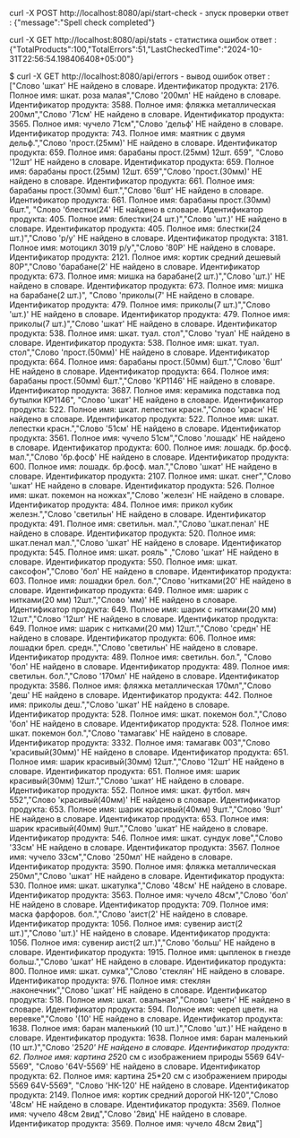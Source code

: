 curl -X POST http://localhost:8080/api/start-check - зпуск проверки 
ответ :
{"message":"Spell check completed"}

curl -X GET http://localhost:8080/api/stats - статистика ошибок 
ответ :
{"TotalProducts":100,"TotalErrors":51,"LastCheckedTime":"2024-10-31T22:56:54.198406408+05:00"}

$ curl -X GET http://localhost:8080/api/errors - вывод ошибок 
ответ :
["Слово 'шкат' НЕ найдено в словаре. Идентификатор продукта: 2176. Полное имя: шкат. роза малая","Слово '200мл' НЕ найдено в словаре. Идентификатор продукта: 3588.
 Полное имя: фляжка металлическая 200мл","Слово '71см' НЕ найдено в словаре. Идентификатор продукта: 3565. Полное имя: чучело 71см","Слово 'дельф' НЕ найдено в словаре. Идентификатор продукта: 743. Полное имя: маятник с двумя дельф.","Слово 'прост.(25мм)' НЕ найдено в словаре. Идентификатор продукта: 659. Полное имя: барабаны прост.(25мм) 12шт.  659",
"Слово '12шт' НЕ найдено в словаре. Идентификатор продукта: 659. Полное имя: барабаны прост.(25мм) 12шт.  659","Слово 'прост.(30мм)' НЕ найдено в словаре. Идентификатор продукта: 661. Полное имя: барабаны прост.(30мм) 6шт.","Слово '6шт' НЕ найдено в словаре. Идентификатор продукта: 661. Полное имя: барабаны прост.(30мм) 6шт.",
"Слово 'блестки(24' НЕ найдено в словаре. Идентификатор продукта: 405. Полное имя: блестки(24 шт.)","Слово 'шт.)' НЕ найдено в словаре. Идентификатор продукта: 405. Полное имя: блестки(24 шт.)","Слово 'р/у' НЕ найдено в словаре. Идентификатор продукта: 3181.
 Полное имя: мотоцикл 3019 р/у","Слово '80Р' НЕ найдено в словаре. Идентификатор продукта: 2121. Полное имя: кортик средний дешевый 80Р","Слово 'барабане(2' НЕ найдено в словаре. Идентификатор продукта: 673. Полное имя: мишка на барабане(2 шт.)","Слово 'шт.)' НЕ найдено в словаре. Идентификатор продукта: 673. Полное имя: мишка на барабане(2 шт.)",
"Слово 'приколы(7' НЕ найдено в словаре. Идентификатор продукта: 479. Полное имя: приколы(7 шт.)","Слово 'шт.)' НЕ найдено в словаре. Идентификатор продукта: 479. Полное имя: приколы(7 шт.)","Слово 'шкат' НЕ найдено в словаре. Идентификатор продукта: 538. Полное имя: шкат. туал. стол","Слово 'туал' НЕ найдено в словаре. Идентификатор продукта: 538. 
Полное имя: шкат. туал. стол","Слово 'прост.(50мм)' НЕ найдено в словаре. Идентификатор продукта: 664. Полное имя: барабаны прост.(50мм) 6шт.","Слово '6шт' НЕ найдено в словаре. Идентификатор продукта: 664. Полное имя: барабаны прост.(50мм) 6шт.","Слово 'КР1146' НЕ найдено в словаре. Идентификатор продукта: 3687. Полное имя: керамика подставка под бутылки КР1146",
"Слово 'шкат' НЕ найдено в словаре. Идентификатор продукта: 522. Полное имя: шкат. лепестки красн.","Слово 'красн' НЕ найдено в словаре. Идентификатор продукта: 522. Полное имя: шкат. лепестки красн.","Слово '51см' НЕ найдено в словаре. Идентификатор продукта: 3561. Полное имя: чучело 51см","Слово 'лошадк' НЕ найдено в словаре. Идентификатор продукта: 600. 
Полное имя: лошадк. бр.фосф. мал.","Слово 'бр.фосф' НЕ найдено в словаре. Идентификатор продукта: 600. Полное имя: лошадк. бр.фосф. мал.","Слово 'шкат' НЕ найдено в словаре. Идентификатор продукта: 2107. Полное имя: шкат. снег","Слово 'шкат' НЕ найдено в словаре. Идентификатор продукта: 526. Полное имя: шкат. покемон на ножках","Слово 'железн' НЕ найдено в словаре.
 Идентификатор продукта: 484. Полное имя: прикол кубик железн.","Слово 'светильн' НЕ найдено в словаре. Идентификатор продукта: 491. Полное имя: светильн. мал.","Слово 'шкат.пенал' НЕ найдено в словаре. Идентификатор продукта: 520. Полное имя: шкат.пенал мал.","Слово 'шкат' НЕ найдено в словаре. Идентификатор продукта: 545. Полное имя: шкат. рояль"
,"Слово 'шкат' НЕ найдено в словаре. Идентификатор продукта: 550. Полное имя: шкат. саксофон","Слово 'бол' НЕ найдено в словаре. Идентификатор продукта: 603. Полное имя: лошадки брел. бол.","Слово 'нитками(20' НЕ найдено в словаре. Идентификатор продукта: 649. Полное имя: шарик с нитками(20 мм) 12шт.","Слово 'мм)' НЕ найдено в словаре. Идентификатор продукта: 649.
 Полное имя: шарик с нитками(20 мм) 12шт.","Слово '12шт' НЕ найдено в словаре. Идентификатор продукта: 649. Полное имя: шарик с нитками(20 мм) 12шт.","Слово 'средн' НЕ найдено в словаре. Идентификатор продукта: 606. Полное имя: лошадки брел. средн.","Слово 'светильн' НЕ найдено в словаре. Идентификатор продукта: 489. Полное имя: светильн. бол.",
"Слово 'бол' НЕ найдено в словаре. Идентификатор продукта: 489. Полное имя: светильн. бол.","Слово '170мл' НЕ найдено в словаре. Идентификатор продукта: 3586. Полное имя: фляжка металлическая 170мл","Слово 'деш' НЕ найдено в словаре. Идентификатор продукта: 442. Полное имя: приколы деш.","Слово 'шкат' НЕ найдено в словаре. Идентификатор продукта: 528.
 Полное имя: шкат. покемон бол.","Слово 'бол' НЕ найдено в словаре. Идентификатор продукта: 528. Полное имя: шкат. покемон бол.","Слово 'тамагавк' НЕ найдено в словаре. Идентификатор продукта: 3332. Полное имя: тамагавк 003","Слово 'красивый(30мм)' НЕ найдено в словаре. Идентификатор продукта: 651. Полное имя: шарик красивый(30мм) 12шт.","Слово '12шт'
 НЕ найдено в словаре. Идентификатор продукта: 651. Полное имя: шарик красивый(30мм) 12шт.","Слово 'шкат' НЕ найдено в словаре. Идентификатор продукта: 552. Полное имя: шкат. футбол. мяч  552","Слово 'красивый(40мм)' НЕ найдено в словаре. Идентификатор продукта: 653. Полное имя: шарик красивый(40мм) 9шт.","Слово '9шт' НЕ найдено в словаре.
 Идентификатор продукта: 653. Полное имя: шарик красивый(40мм) 9шт.","Слово 'шкат' НЕ найдено в словаре. Идентификатор продукта: 546. Полное имя: шкат. сундук лове","Слово '33см' НЕ найдено в словаре. Идентификатор продукта: 3567. Полное имя: чучело 33см","Слово '250мл' НЕ найдено в словаре. Идентификатор продукта: 3590. Полное имя:
 фляжка металлическая 250мл","Слово 'шкат' НЕ найдено в словаре. Идентификатор продукта: 530. Полное имя: шкат. шкатулка","Слово '48см' НЕ найдено в словаре. Идентификатор продукта: 3563. Полное имя: чучело 48см","Слово 'бол' НЕ найдено в словаре. Идентификатор продукта: 709. Полное имя: маска фарфоров. бол.","Слово 'аист(2' НЕ найдено в словаре.
 Идентификатор продукта: 1056. Полное имя: сувенир аист(2 шт.)","Слово 'шт.)' НЕ найдено в словаре. Идентификатор продукта: 1056. Полное имя: сувенир аист(2 шт.)","Слово 'больш' НЕ найдено в словаре. Идентификатор продукта: 1915. Полное имя: цыпленок в гнезде больш.","Слово 'шкат' НЕ найдено в словаре. Идентификатор продукта: 800. Полное имя: шкат. сумка","Слово 
'стеклян' НЕ найдено в словаре. Идентификатор продукта: 976. Полное имя: стеклян .наконечник","Слово 'шкат' НЕ найдено в словаре. Идентификатор продукта: 518. Полное имя: шкат. овальная","Слово 'цветн' НЕ найдено в словаре. Идентификатор продукта: 594. Полное имя: череп цветн. на веревке","Слово '(10' НЕ найдено в словаре. Идентификатор продукта: 1638. Полное имя:
 баран маленький  (10 шт.)","Слово 'шт.)' НЕ найдено в словаре. Идентификатор продукта: 1638. Полное имя: баран маленький  (10 шт.)","Слово '25*20' НЕ найдено в словаре. Идентификатор продукта: 62. Полное имя: картина 25*20 см с изображением природы 5569  64V-5569",
"Слово '64V-5569' НЕ найдено в словаре. Идентификатор продукта: 62. Полное имя: картина 25*20 см с изображением природы 5569  64V-5569",
"Слово 'НК-120' НЕ найдено в словаре. Идентификатор продукта: 2149. Полное имя: кортик средний дорогой НК-120","Слово '48см' НЕ найдено в словаре. Идентификатор продукта: 3569. Полное имя: чучело 48см 2вид","Слово '2вид' НЕ найдено в словаре. Идентификатор продукта: 3569. Полное имя: чучело 48см 2вид"]

